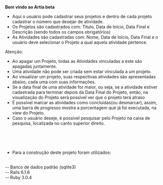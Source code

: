 <strong>Bem vindo ao Artia beta </strong>

- Aqui o usuário pode cadastrar seus projetos e dentro de cada projeto cadastrar o número que desejar de atividade.
- Os Projetos são cadastrados com: Título, Data de Início, Data Final e Descrição (sendo todos os campos obrigatórios)
- As Atividades são cadastradas com: Nome, Data de Início, Data Final e o usuário deve selecionar o Projeto a qual aquela atividade pertence.

Atenção:
- Ao apagar um Projeto, todas as Atividades vinculadas a este são apagadas juntamente.
- Uma atividade não pode ser criada sem estar vinculada a um projeto.
- Ao visualizar um projeto, suas respectivas atividades são apresentadas abaixo, cada uma com suas informações.
- Se a data final de uma atividade for maior, ou seja, se a atividade estiver cadastrada para terminar depois da Data Final do Projeto, então, na visualização do Projeto será possível ver que o projeto terá atraso
- É possível marcar as atividades como concluídas(ou desmarcar), assim, uma barra de progresso mostra a porcentagem que já foi executada, na view do Projeto.
- Caso o usuário deseje, é possível pesquisar pelo Projeto na caixa de pesquisa, localizada no canto superior direito.

<br>
<br>
<br>

- Para a construção deste projeto foram utilizados:
<br>
-- Banco de dados padrão (sqlite3) 
<br>
-- Rails 6.1.6
<br>
-- Ruby 3.0.4

